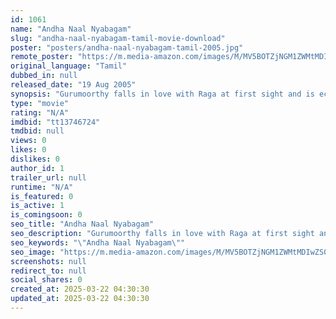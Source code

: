 ```yaml
---
id: 1061
name: "Andha Naal Nyabagam"
slug: "andha-naal-nyabagam-tamil-movie-download"
poster: "posters/andha-naal-nyabagam-tamil-2005.jpg"
remote_poster: "https://m.media-amazon.com/images/M/MV5BOTZjNGM1ZWMtMDIwZS00MmNhLWFmNTYtMzIwNDEzMzNlZDY5XkEyXkFqcGdeQXVyMTEzNzg0Mjkx._V1_SX300.jpg"
original_language: "Tamil"
dubbed_in: null
released_date: "19 Aug 2005"
synopsis: "Gurumoorthy falls in love with Raga at first sight and is ecstatic to find that she is his neighbour. However, Ritha, his mentor's daughter, also loves him and he must choose between the two women."
type: "movie"
rating: "N/A"
imdbid: "tt13746724"
tmdbid: null
views: 0
likes: 0
dislikes: 0
author_id: 1
trailer_url: null
runtime: "N/A"
is_featured: 0
is_active: 1
is_comingsoon: 0
seo_title: "Andha Naal Nyabagam"
seo_description: "Gurumoorthy falls in love with Raga at first sight and is ecstatic to find that she is his neighbour. However, Ritha, his mentor's daughter, also loves him and he must choose between the two women."
seo_keywords: "\"Andha Naal Nyabagam\""
seo_image: "https://m.media-amazon.com/images/M/MV5BOTZjNGM1ZWMtMDIwZS00MmNhLWFmNTYtMzIwNDEzMzNlZDY5XkEyXkFqcGdeQXVyMTEzNzg0Mjkx._V1_SX300.jpg"
screenshots: null
redirect_to: null
social_shares: 0
created_at: 2025-03-22 04:30:30
updated_at: 2025-03-22 04:30:30
---
```



